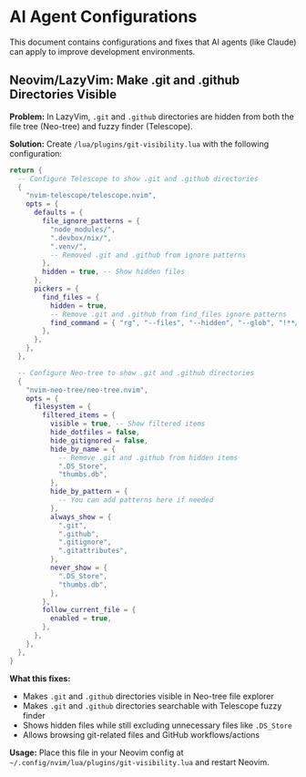 # AI Agent Configurations

This document contains configurations and fixes that AI agents (like Claude) can apply to improve development environments.

## Neovim/LazyVim: Make .git and .github Directories Visible

**Problem:** In LazyVim, `.git` and `.github` directories are hidden from both the file tree (Neo-tree) and fuzzy finder (Telescope).

**Solution:** Create `/lua/plugins/git-visibility.lua` with the following configuration:

```lua
return {
  -- Configure Telescope to show .git and .github directories
  {
    "nvim-telescope/telescope.nvim",
    opts = {
      defaults = {
        file_ignore_patterns = {
          "node_modules/",
          ".devbox/nix/",
          ".venv/",
          -- Removed .git and .github from ignore patterns
        },
        hidden = true, -- Show hidden files
      },
      pickers = {
        find_files = {
          hidden = true,
          -- Remove .git and .github from find_files ignore patterns
          find_command = { "rg", "--files", "--hidden", "--glob", "!**/.git/*", "--glob", "!**/.DS_Store" },
        },
      },
    },
  },

  -- Configure Neo-tree to show .git and .github directories
  {
    "nvim-neo-tree/neo-tree.nvim",
    opts = {
      filesystem = {
        filtered_items = {
          visible = true, -- Show filtered items
          hide_dotfiles = false,
          hide_gitignored = false,
          hide_by_name = {
            -- Remove .git and .github from hidden items
            ".DS_Store",
            "thumbs.db",
          },
          hide_by_pattern = {
            -- You can add patterns here if needed
          },
          always_show = {
            ".git",
            ".github",
            ".gitignore",
            ".gitattributes",
          },
          never_show = {
            ".DS_Store",
            "thumbs.db",
          },
        },
        follow_current_file = {
          enabled = true,
        },
      },
    },
  },
}
```

**What this fixes:**
- Makes `.git` and `.github` directories visible in Neo-tree file explorer
- Makes `.git` and `.github` directories searchable with Telescope fuzzy finder
- Shows hidden files while still excluding unnecessary files like `.DS_Store`
- Allows browsing git-related files and GitHub workflows/actions

**Usage:** Place this file in your Neovim config at `~/.config/nvim/lua/plugins/git-visibility.lua` and restart Neovim.